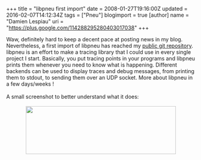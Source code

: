 +++
title = "libpneu first import"
date = 2008-01-27T19:16:00Z
updated = 2016-02-07T14:12:34Z
tags = ["Pneu"]
blogimport = true 
[author]
	name = "Damien Lespiau"
	uri = "https://plus.google.com/114288295280403017038"
+++

<div dir="ltr" style="text-align: left;" trbidi="on">Waw, definitely hard to keep a decent pace at posting news in my blog. Nevertheless, a first import of libpneu has reached my <a href="http://git.lespiau.name/" title="Damien's git repositories">public git repository</a>. libpneu is an effort to make a tracing library that I could use in every single project I start. Basically, you put tracing points in your programs and libpneu prints them whenever you need to know what is happening. Different backends can be used to display traces and debug messages, from printing them to stdout, to sending them over an UDP socket. More about libpneu in a few days/weeks !<br /><br />A small screenshot to better understand what it does:<br /><br /><div class="separator" style="clear: both; text-align: center;"><a href="https://3.bp.blogspot.com/-posTCNm8f1c/VrdQxACBUkI/AAAAAAAAAbY/WxmREaH1OWo/s1600/libpneu-simple.png" imageanchor="1" style="margin-left: 1em; margin-right: 1em;"><img border="0" height="128" src="https://3.bp.blogspot.com/-posTCNm8f1c/VrdQxACBUkI/AAAAAAAAAbY/WxmREaH1OWo/s400/libpneu-simple.png" width="400" /></a></div><br /></div>

